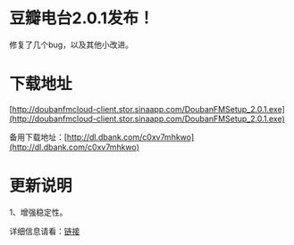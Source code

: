 # 豆瓣电台2.0.1发布！

修复了几个bug，以及其他小改进。

# 下载地址

[http://doubanfmcloud-client.stor.sinaapp.com/DoubanFMSetup_2.0.1.exe](http://doubanfmcloud-client.stor.sinaapp.com/DoubanFMSetup_2.0.1.exe)

备用下载地址：[http://dl.dbank.com/c0xv7mhkwo](http://dl.dbank.com/c0xv7mhkwo)

# 更新说明

1、增强稳定性。

详细信息请看：[链接](/article/doubanfm)
